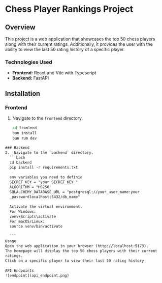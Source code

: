 # Chess Player Rankings Project

## Overview

This project is a web application that showcases the top 50 chess players along with their current ratings. Additionally, it provides the user with the ability to view the last 50 rating history of a specific player.

### Technologies Used

- **Frontend:** React and Vite with Typescript
- **Backend:** FastAPI

## Installation

### Frontend

1. Navigate to the `frontend` directory.
   ```bash
   cd frontend
   bun install
   bun run dev
  ```
### Backend
  2.  Navigate to the `backend` directory.
    ```bash
    cd backend
    pip install -r requirements.txt

    env variables you need to definie
    SECRET_KEY = "your SECRET_KEY "
    ALGORITHM = "HS256"
    SQLALCHEMY_DATABASE_URL = "postgresql://your_user_name:your
    _passwordlocalhost:5432/db_name"

    Activate the virtual environment.
    For Windows:
    venv\Scripts\activate
    For macOS/Linux:
    source venv/bin/activate

    ```
Usage
Open the web application in your browser (http://localhost:5173).
The homepage will display the top 50 chess players with their current ratings.
Click on a specific player to view their last 50 rating history.

API Endpoints
![endpoint](api_endpoint.png)

